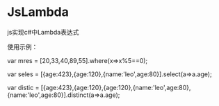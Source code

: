 # JsLambda
js实现c#中Lambda表达式

使用示例：

  var mres = [20,33,40,89,55].where(x=>x%5==0);
  
  var seles = [{age:423},{age:120},{name:'leo',age:80}].select(a=>a.age);
  
  var distic = [{age:423},{age:120},{age:120},{name:'leo',age:80},{name:'leo',age:80}].distinct(a=>a.age);
